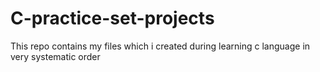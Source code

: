 # C-practice-set-projects
This repo contains my files which i created during learning c language in very systematic order 
